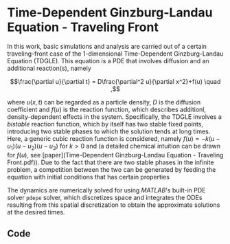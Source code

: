 # Time-Dependent Ginzburg-Landau Equation - Traveling Front

In this work, basic simulations and analysis are carried out of a certain traveling-front case of the 1-dimensional Time-Dependent Ginzburg-Landau Equation (TDGLE). This equation is a PDE that involves diffusion and an additional reaction(s), namely
```math
\frac{\partial u}{\partial t} = D\frac{\partial^2 u}{\partial x^2}+f(u)    \quad ,
```
where $u(x,t)$ can be regarded as a particle density, $D$ is the diffusion coefficient and $f(u)$ is the reaction function, which describes additionl, density-dependent effects in the system.
Specifically, the TDGLE involves a *bistable* reaction function, which by itself has two stable fixed points, introducing two stable phases to which the solution tends at long times. 
Here, a generic cubic reaction function is considered, namely $f(u)=-k(u-u_1)(u-u_2)(u-u_3)$ for $k>0$ and  (a detailed chemical intuition can be drawn for $f(u)$, see [paper](Time-Dependent Ginzburg-Landau Equation - Traveling Front.pdf)).
Due to the fact that there are two stable phases in the infinite problem, a competition between the two can be generated by feeding the equation with initial conditions that has certain properties

The dynamics are numerically solved for using *MATLAB*'s built-in PDE solver `pdepe` solver, which discretizes space and integrates the ODEs resulting from this spatial discretization to obtain the approximate solutions at the desired times.

## Code

